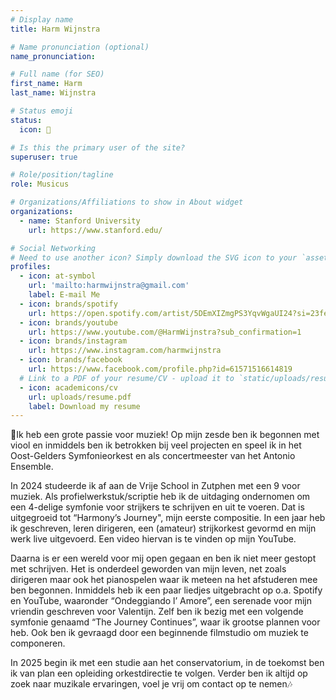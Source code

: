 ```yaml
---
# Display name
title: Harm Wijnstra

# Name pronunciation (optional)
name_pronunciation:

# Full name (for SEO)
first_name: Harm
last_name: Wijnstra

# Status emoji
status:
  icon: 🎵

# Is this the primary user of the site?
superuser: true

# Role/position/tagline
role: Musicus

# Organizations/Affiliations to show in About widget
organizations:
  - name: Stanford University
    url: https://www.stanford.edu/

# Social Networking
# Need to use another icon? Simply download the SVG icon to your `assets/media/icons/` folder.
profiles:
  - icon: at-symbol
    url: 'mailto:harmwijnstra@gmail.com'
    label: E-mail Me
  - icon: brands/spotify
    url: https://open.spotify.com/artist/5DEmXIZmgPS3YqvWgaUI24?si=23fef78edfe545dd
  - icon: brands/youtube
    url: https://www.youtube.com/@HarmWijnstra?sub_confirmation=1
  - icon: brands/instagram
    url: https://www.instagram.com/harmwijnstra
  - icon: brands/facebook
    url: https://www.facebook.com/profile.php?id=61571516614819
  # Link to a PDF of your resume/CV - upload it to `static/uploads/resume.pdf`
  - icon: academicons/cv
    url: uploads/resume.pdf
    label: Download my resume
---
```


🎵Ik heb een grote passie voor muziek! Op mijn zesde ben ik begonnen met viool en inmiddels ben ik betrokken bij veel projecten en speel ik in het Oost-Gelders Symfonieorkest en als concertmeester van het Antonio Ensemble.

In 2024 studeerde ik af aan de Vrije School in Zutphen met een 9 voor muziek. Als profielwerkstuk/scriptie heb ik de uitdaging ondernomen om een 4-delige symfonie voor strijkers te schrijven en uit te voeren. Dat is uitgegroeid tot “Harmony’s Journey", mijn eerste compositie. In een jaar heb ik geschreven, leren dirigeren, een (amateur) strijkorkest gevormd en mijn werk live uitgevoerd. Een video hiervan is te vinden op mijn YouTube.

Daarna is er een wereld voor mij open gegaan en ben ik niet meer gestopt met schrijven. Het is onderdeel geworden van mijn leven, net zoals dirigeren maar ook het pianospelen waar ik meteen na het afstuderen mee ben begonnen. Inmiddels heb ik een paar liedjes uitgebracht op o.a. Spotify en YouTube, waaronder “Ondeggiando l’ Amore”, een serenade voor mijn vriendin geschreven voor Valentijn. Zelf ben ik bezig met een volgende symfonie genaamd “The Journey Continues”, waar ik grootse plannen voor heb. Ook ben ik gevraagd door een beginnende filmstudio om muziek te componeren.

In 2025 begin ik met een studie aan het conservatorium, in de toekomst ben ik van plan een opleiding orkestdirectie te volgen. Verder ben ik altijd op zoek naar muzikale ervaringen, voel je vrij om contact op te nemen🎶